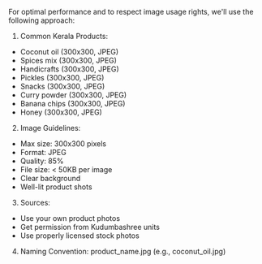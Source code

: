 For optimal performance and to respect image usage rights, we'll use the following approach:

1. Common Kerala Products:
- Coconut oil (300x300, JPEG)
- Spices mix (300x300, JPEG)
- Handicrafts (300x300, JPEG)
- Pickles (300x300, JPEG)
- Snacks (300x300, JPEG)
- Curry powder (300x300, JPEG)
- Banana chips (300x300, JPEG)
- Honey (300x300, JPEG)

2. Image Guidelines:
- Max size: 300x300 pixels
- Format: JPEG
- Quality: 85%
- File size: < 50KB per image
- Clear background
- Well-lit product shots

3. Sources:
- Use your own product photos
- Get permission from Kudumbashree units
- Use properly licensed stock photos

4. Naming Convention:
product_name.jpg (e.g., coconut_oil.jpg)
